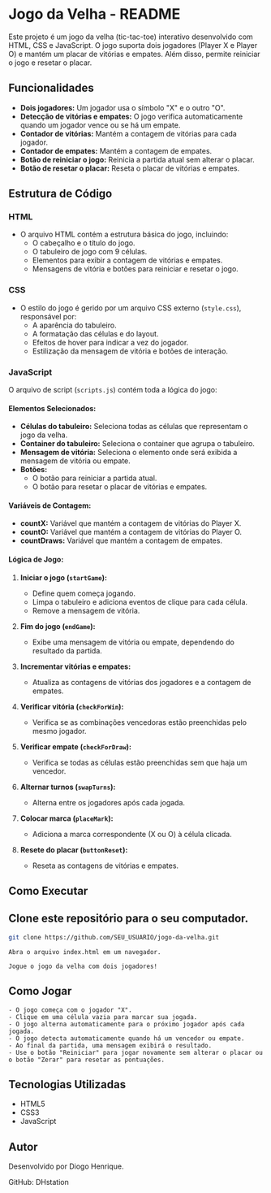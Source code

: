 # Jogo da Velha - README

Este projeto é um jogo da velha (tic-tac-toe) interativo desenvolvido com HTML, CSS e JavaScript. O jogo suporta dois jogadores (Player X e Player O) e mantém um placar de vitórias e empates. Além disso, permite reiniciar o jogo e resetar o placar.

## Funcionalidades

- **Dois jogadores:** Um jogador usa o símbolo "X" e o outro "O".
- **Detecção de vitórias e empates:** O jogo verifica automaticamente quando um jogador vence ou se há um empate.
- **Contador de vitórias:** Mantém a contagem de vitórias para cada jogador.
- **Contador de empates:** Mantém a contagem de empates.
- **Botão de reiniciar o jogo:** Reinicia a partida atual sem alterar o placar.
- **Botão de resetar o placar:** Reseta o placar de vitórias e empates.

## Estrutura de Código

### HTML

- O arquivo HTML contém a estrutura básica do jogo, incluindo:
  - O cabeçalho e o título do jogo.
  - O tabuleiro de jogo com 9 células.
  - Elementos para exibir a contagem de vitórias e empates.
  - Mensagens de vitória e botões para reiniciar e resetar o jogo.

### CSS

- O estilo do jogo é gerido por um arquivo CSS externo (`style.css`), responsável por:
  - A aparência do tabuleiro.
  - A formatação das células e do layout.
  - Efeitos de hover para indicar a vez do jogador.
  - Estilização da mensagem de vitória e botões de interação.

### JavaScript

O arquivo de script (`scripts.js`) contém toda a lógica do jogo:

#### Elementos Selecionados:

- **Células do tabuleiro:** Seleciona todas as células que representam o jogo da velha.
- **Container do tabuleiro:** Seleciona o container que agrupa o tabuleiro.
- **Mensagem de vitória:** Seleciona o elemento onde será exibida a mensagem de vitória ou empate.
- **Botões:** 
  - O botão para reiniciar a partida atual.
  - O botão para resetar o placar de vitórias e empates.

#### Variáveis de Contagem:

- **countX:** Variável que mantém a contagem de vitórias do Player X.
- **countO:** Variável que mantém a contagem de vitórias do Player O.
- **countDraws:** Variável que mantém a contagem de empates.

#### Lógica de Jogo:

1. **Iniciar o jogo (`startGame`):**
   - Define quem começa jogando.
   - Limpa o tabuleiro e adiciona eventos de clique para cada célula.
   - Remove a mensagem de vitória.

2. **Fim do jogo (`endGame`):**
   - Exibe uma mensagem de vitória ou empate, dependendo do resultado da partida.

3. **Incrementar vitórias e empates:**
   - Atualiza as contagens de vitórias dos jogadores e a contagem de empates.

4. **Verificar vitória (`checkForWin`):**
   - Verifica se as combinações vencedoras estão preenchidas pelo mesmo jogador.

5. **Verificar empate (`checkForDraw`):**
   - Verifica se todas as células estão preenchidas sem que haja um vencedor.

6. **Alternar turnos (`swapTurns`):**
   - Alterna entre os jogadores após cada jogada.

7. **Colocar marca (`placeMark`):**
   - Adiciona a marca correspondente (X ou O) à célula clicada.

8. **Resete do placar (`buttonReset`):**
   - Reseta as contagens de vitórias e empates.

## Como Executar

## Clone este repositório para o seu computador.
   ```bash
   git clone https://github.com/SEU_USUARIO/jogo-da-velha.git
   ```
    Abra o arquivo index.html em um navegador.

    Jogue o jogo da velha com dois jogadores!
  
## Como Jogar

    - O jogo começa com o jogador "X".
    - Clique em uma célula vazia para marcar sua jogada.
    - O jogo alterna automaticamente para o próximo jogador após cada jogada.
    - O jogo detecta automaticamente quando há um vencedor ou empate.
    - Ao final da partida, uma mensagem exibirá o resultado.
    - Use o botão "Reiniciar" para jogar novamente sem alterar o placar ou o botão "Zerar" para resetar as pontuações.

## Tecnologias Utilizadas

   - HTML5
   - CSS3
   - JavaScript

## Autor

Desenvolvido por Diogo Henrique.

GitHub: DHstation
